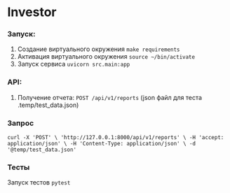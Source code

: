 # Investor
### Запуск:
1. Cоздание виртуального окружения `make requirements`
2. Активация виртуального окружения `source ~/bin/activate`
3. Запуск сервиса `uvicorn src.main:app`

### API:
1. Получение отчета: `POST /api/v1/reports` (json файл для теста .temp/test_data.json)

### Запрос
`curl -X 'POST' \
  'http://127.0.0.1:8000/api/v1/reports' \
  -H 'accept: application/json' \
  -H 'Content-Type: application/json' \
  -d '@temp/test_data.json'`

### Тесты
Запуск тестов `pytest`